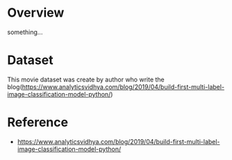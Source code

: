 # Overview
something...

# Dataset
This movie dataset was create by author who write the blog(https://www.analyticsvidhya.com/blog/2019/04/build-first-multi-label-image-classification-model-python/)


# Reference
* https://www.analyticsvidhya.com/blog/2019/04/build-first-multi-label-image-classification-model-python/

